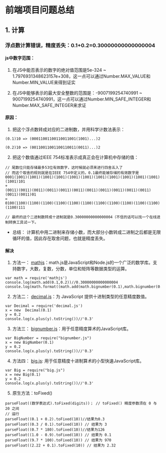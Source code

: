 # 前端项目问题总结

## 1. 计算

### 浮点数计算错误，精度丢失：0.1+0.2=0.30000000000000004

#### js中数字范围：

1. 在JS中能否表示的数字的绝对值范围是5e-324 ~ 1.7976931348623157e+308，这一点可以通过Number.MAX_VALUE和Number.MIN_VALUE来得到证实

2. 在JS中能够表示的最大安全整数的范围是：-9007199254740991 ~ 9007199254740991，这一点可以通过Number.MIN_SAFE_INTEGER和Number.MAX_SAFE_INTEGER来求证


#### 原因：
    
1. 把这个浮点数转成对应的二进制数，并用科学计数法表示：
```
(0.1)10 => (00011001100110011001(1001)...)2

(0.2)10 => (00110011001100110011(0011)...)2
```

2. 把这个数值通过IEEE 754标准表示成真正会在计算机中存储的值：
```
// 尾数位只能存储最多53位有效数字，这时候就必须来进行四舍五入了
// 而这个取舍的规则就是在IEEE 754中定义的，0.1最终能被存储的有效数字是
0001(1001)(1001)(1001)(1001)(1001)(1001)(1001)(1001)(1001)(1001)(1001)(1001)101
+
(0011)(0011)(0011)(0011)(0011)(0011)(0011)(0011)(0011)(0011)(0011)(0011)(0011)01
=
0100(1100)(1100)(1100)(1100)(1100)(1100)(1100)(1100)(1100)(1100)(1100)(1100)111

// 最终的这个二进制数转成十进制就是0.30000000000000004（不信的话可以找一个在线进制转换工具试一下。
```

- 总结： 计算机中用二进制来存储小数，而大部分小数转成二进制之后都是无限循环的值，因此存在取舍问题，也就是精度丢失。


#### 解决

1. 方法一： [mathjs](https://github.com/josdejong/mathjs)：math.js是JavaScript和Node.js的一个广泛的数学库。支持数字，大数，复数，分数，单位和矩阵等数据类型的运算。
```
var math = require('mathjs')
console.log(math.add(0.1,0.2))//0.30000000000000004
console.log(math.format((math.add(math.bignumber(0.1),math.bignumber(0.2)))))//'0.3'
```

2. 方法二： [decimal.js](mikemcl.github.io/decimal.js/)：为 JavaScript 提供十进制类型的任意精度数值。
```
var Decimal = require('decimal.js')
x = new  Decimal(0.1)
y = 0.2
console.log(x.plus(y).toString())//'0.3'
```

3. 方法三： [bignumber.js](http://mikemcl.github.io/bignumber.js/)：用于任意精度算术的JavaScript库。
```
var BigNumber = require("bignumber.js")
x = new BigNumber(0.1)
y = 0.2
console.log(x.plus(y).toString())//'0.3'
```

4. 方法四： [big.js](http://mikemcl.github.io/big.js/): 用于任意精度十进制算术的小型快速JavaScript库。

```
var Big = require("big.js")
x = new Big(0.1)
y = 0.2
console.log(x.plus(y).toString())//'0.3'
```

5. 原生方法：toFixed()
```
parseFloat((数学表达式).toFixed(digits))； // toFixed() 精度参数须在 0 与20 之间
// 运行
parseFloat((0.1 + 0.2).toFixed(10))//结果为0.3
parseFloat((0.3 / 0.1).toFixed(10)) // 结果为 3  
parseFloat((0.7 * 180).toFixed(10))//结果为126
parseFloat((1.0 - 0.9).toFixed(10)) // 结果为 0.1   
parseFloat((9.7 * 100).toFixed(10)) // 结果为 970 
parseFloat((2.22 + 0.1).toFixed(10)) // 结果为 2.32
```
























